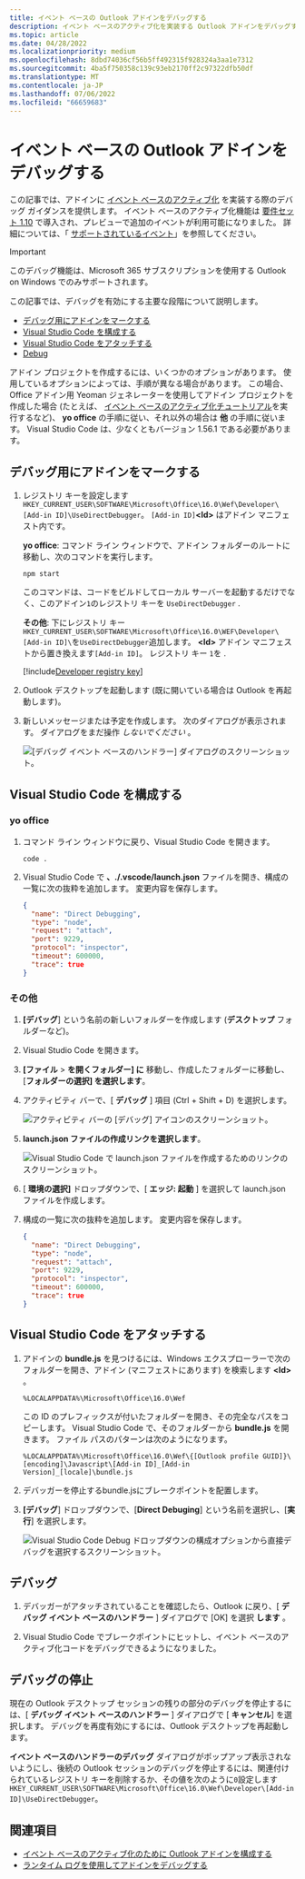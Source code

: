 ```yaml
---
title: イベント ベースの Outlook アドインをデバッグする
description: イベント ベースのアクティブ化を実装する Outlook アドインをデバッグする方法について説明します。
ms.topic: article
ms.date: 04/28/2022
ms.localizationpriority: medium
ms.openlocfilehash: 8dbd74036cf56b5ff492315f928324a3aa1e7312
ms.sourcegitcommit: 4ba5f750358c139c93eb2170ff2c97322dfb50df
ms.translationtype: MT
ms.contentlocale: ja-JP
ms.lasthandoff: 07/06/2022
ms.locfileid: "66659683"
---
```

# <a name="debug-your-event-based-outlook-add-in"></a>イベント ベースの Outlook アドインをデバッグする

この記事では、アドインに [イベント ベースのアクティブ化](autolaunch.md) を実装する際のデバッグ ガイダンスを提供します。 イベント ベースのアクティブ化機能は [要件セット 1.10](/javascript/api/requirement-sets/outlook/requirement-set-1.10/outlook-requirement-set-1.10) で導入され、プレビューで追加のイベントが利用可能になりました。 詳細については、「 [サポートされているイベント](autolaunch.md#supported-events)」を参照してください。

> [!IMPORTANT]
> このデバッグ機能は、Microsoft 365 サブスクリプションを使用する Outlook on Windows でのみサポートされます。

この記事では、デバッグを有効にする主要な段階について説明します。

- [デバッグ用にアドインをマークする](#mark-your-add-in-for-debugging)
- [Visual Studio Code を構成する](#configure-visual-studio-code)
- [Visual Studio Code をアタッチする](#attach-visual-studio-code)
- [Debug](#debug)

アドイン プロジェクトを作成するには、いくつかのオプションがあります。 使用しているオプションによっては、手順が異なる場合があります。 この場合、Office アドイン用 Yeoman ジェネレーターを使用してアドイン プロジェクトを作成した場合 (たとえば、 [イベント ベースのアクティブ化チュートリアル](autolaunch.md)を実行するなど)、 **yo office** の手順に従い、それ以外の場合は **他** の手順に従います。 Visual Studio Code は、少なくともバージョン 1.56.1 である必要があります。

## <a name="mark-your-add-in-for-debugging"></a>デバッグ用にアドインをマークする

1. レジストリ キーを設定します `HKEY_CURRENT_USER\SOFTWARE\Microsoft\Office\16.0\Wef\Developer\[Add-in ID]\UseDirectDebugger`。 `[Add-in ID]`**\<Id\>** はアドイン マニフェスト内です。

    **yo office**: コマンド ライン ウィンドウで、アドイン フォルダーのルートに移動し、次のコマンドを実行します。

    ```command&nbsp;line
    npm start
    ```

    このコマンドは、コードをビルドしてローカル サーバーを起動するだけでなく、このアドイン`1`のレジストリ キーを `UseDirectDebugger` .

    **その他**: 下にレジストリ キー`HKEY_CURRENT_USER\SOFTWARE\Microsoft\Office\16.0\WEF\Developer\[Add-in ID]\`を`UseDirectDebugger`追加します。 **\<Id\>** アドイン マニフェストから置き換えます`[Add-in ID]`。 レジストリ キー `1`を .

    [!include[Developer registry key](../includes/developer-registry-key.md)]

1. Outlook デスクトップを起動します (既に開いている場合は Outlook を再起動します)。
1. 新しいメッセージまたは予定を作成します。 次のダイアログが表示されます。 ダイアログをまだ操作 *しないでください* 。

    ![[デバッグ イベント ベースのハンドラー] ダイアログのスクリーンショット。](../images/outlook-win-autolaunch-debug-dialog.png)

## <a name="configure-visual-studio-code"></a>Visual Studio Code を構成する

### <a name="yo-office"></a>yo office

1. コマンド ライン ウィンドウに戻り、Visual Studio Code を開きます。

    ```command&nbsp;line
    code .
    ```

1. Visual Studio Code で **、./.vscode/launch.json** ファイルを開き、構成の一覧に次の抜粋を追加します。 変更内容を保存します。

    ```json
    {
      "name": "Direct Debugging",
      "type": "node",
      "request": "attach",
      "port": 9229,
      "protocol": "inspector",
      "timeout": 600000,
      "trace": true
    }
    ```

### <a name="other"></a>その他

1. **[デバッグ**] という名前の新しいフォルダーを作成します (**デスクトップ** フォルダーなど)。
1. Visual Studio Code を開きます。
1. **[ファイル** > **を開くフォルダー] に** 移動し、作成したフォルダーに移動し、[**フォルダーの選択] を選択します**。
1. アクティビティ バーで、[ **デバッグ** ] 項目 (Ctrl + Shift + D) を選択します。

    ![アクティビティ バーの [デバッグ] アイコンのスクリーンショット。](../images/vs-code-debug.png)

1. **launch.json ファイルの作成リンクを選択します**。

    ![Visual Studio Code で launch.json ファイルを作成するためのリンクのスクリーンショット。](../images/vs-code-create-launch.json.png)

1. [ **環境の選択]** ドロップダウンで、[ **エッジ: 起動** ] を選択して launch.json ファイルを作成します。
1. 構成の一覧に次の抜粋を追加します。 変更内容を保存します。

    ```json
    {
      "name": "Direct Debugging",
      "type": "node",
      "request": "attach",
      "port": 9229,
      "protocol": "inspector",
      "timeout": 600000,
      "trace": true
    }
    ```

## <a name="attach-visual-studio-code"></a>Visual Studio Code をアタッチする

1. アドインの **bundle.js** を見つけるには、Windows エクスプローラーで次のフォルダーを開き、アドイン (マニフェストにあります) を検索します **\<Id\>** 。

    ```text
    %LOCALAPPDATA%\Microsoft\Office\16.0\Wef
    ```

    この ID のプレフィックスが付いたフォルダーを開き、その完全なパスをコピーします。 Visual Studio Code で、そのフォルダーから **bundle.js** を開きます。 ファイル パスのパターンは次のようになります。

    `%LOCALAPPDATA%\Microsoft\Office\16.0\Wef\{[Outlook profile GUID]}\[encoding]\Javascript\[Add-in ID]_[Add-in Version]_[locale]\bundle.js`

1. デバッガーを停止するbundle.jsにブレークポイントを配置します。
1. **[デバッグ**] ドロップダウンで、[**Direct Debuging**] という名前を選択し、[**実行**] を選択します。

    ![Visual Studio Code Debug ドロップダウンの構成オプションから直接デバッグを選択するスクリーンショット。](../images/outlook-win-autolaunch-debug-vsc.png)

## <a name="debug"></a>デバッグ

1. デバッガーがアタッチされていることを確認したら、Outlook に戻り、[ **デバッグ イベント ベースのハンドラー** ] ダイアログで [OK] を選択 **します** 。

1. Visual Studio Code でブレークポイントにヒットし、イベント ベースのアクティブ化コードをデバッグできるようになりました。

## <a name="stop-debugging"></a>デバッグの停止

現在の Outlook デスクトップ セッションの残りの部分のデバッグを停止するには、[ **デバッグ イベント ベースのハンドラー** ] ダイアログで [ **キャンセル**] を選択します。 デバッグを再度有効にするには、Outlook デスクトップを再起動します。

**イベント ベースのハンドラーのデバッグ** ダイアログがポップアップ表示されないようにし、後続の Outlook セッションのデバッグを停止するには、関連付けられているレジストリ キーを削除するか、その値を次のように`0`設定します`HKEY_CURRENT_USER\SOFTWARE\Microsoft\Office\16.0\Wef\Developer\[Add-in ID]\UseDirectDebugger`。

## <a name="see-also"></a>関連項目

- [イベント ベースのアクティブ化のために Outlook アドインを構成する](autolaunch.md)
- [ランタイム ログを使用してアドインをデバッグする](../testing/runtime-logging.md#runtime-logging-on-windows)

